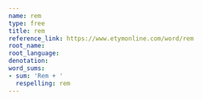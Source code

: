 ```yaml
---
name: rem
type: free
title: rem
reference_link: https://www.etymonline.com/word/rem
root_name: 
root_language: 
denotation: 
word_sums:
- sum: 'Rem + '
  respelling: rem
---
```

